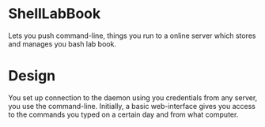 ShellLabBook
============

Lets you push command-line, things you run to a online server which stores and manages you bash lab book.

Design
======

You set up connection to the daemon using you credentials from any server, you use the command-line.
Initially, a basic web-interface gives you access to the commands you typed on a certain day and from what computer.


